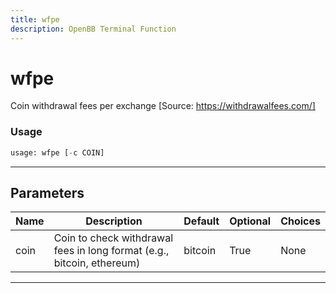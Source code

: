 ```yaml
---
title: wfpe
description: OpenBB Terminal Function
---
```


# wfpe

Coin withdrawal fees per exchange [Source: https://withdrawalfees.com/]

### Usage

```python
usage: wfpe [-c COIN]
```

---

## Parameters

| Name | Description | Default | Optional | Choices |
| ---- | ----------- | ------- | -------- | ------- |
| coin | Coin to check withdrawal fees in long format (e.g., bitcoin, ethereum) | bitcoin | True | None |
---

